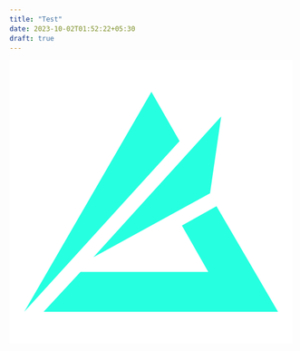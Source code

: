 ```yaml
---
title: "Test"
date: 2023-10-02T01:52:22+05:30
draft: true
---
```


![test](images/bf_portal_logo_bc.png)
